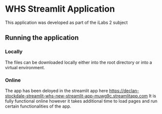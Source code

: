 # WHS Streamlit Application
This application was developed as part of the iLabs 2 subject

## Running the application
### Locally
The files can be downloaded locally either into the root directory or into a virtual environment.

### Online
The app has been deloyed in the streamlit app here https://declan-stockdale-streamlit-whs-new-streamlit-app-muwg9c.streamlitapp.com
It is fully functional online however it takes additional time to load pages and run certain functionalities of the app.

